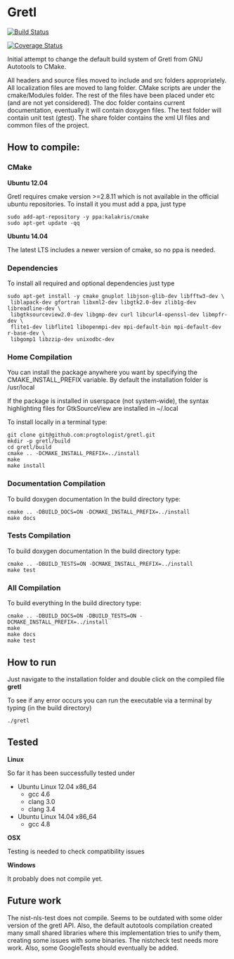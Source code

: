 # Gretl

[![Build Status](https://travis-ci.org/progtologist/gretl.svg?branch=master)](https://travis-ci.org/progtologist/gretl)

[![Coverage Status](https://coveralls.io/repos/progtologist/gretl/badge.svg)](https://coveralls.io/r/progtologist/gretl)

Initial attempt to change the default build system of Gretl from GNU Autotools to CMake.

All headers and source files moved to include and src folders appropriately.
All localization files are moved to lang folder. 
CMake scripts are under the cmake/Modules folder.
The rest of the files have been placed under etc (and are not yet considered).
The doc folder contains current documentation, eventually it will contain doxygen files.
The test folder will contain unit test (gtest).
The share folder contains the xml UI files and common files of the project.

## How to compile:

### CMake

**Ubuntu 12.04**

 Gretl requires cmake version >=2.8.11 which is not available in the official ubuntu repositories.
To install it you must add a ppa, just type
```Shell
sudo add-apt-repository -y ppa:kalakris/cmake
sudo apt-get update -qq
```

**Ubuntu 14.04**

 The latest LTS includes a newer version of cmake, so no ppa is needed. 

### Dependencies

To install all required and optional dependencies just type
```Shell
sudo apt-get install -y cmake gnuplot libjson-glib-dev libfftw3-dev \
 liblapack-dev gfortran libxml2-dev libgtk2.0-dev zlib1g-dev libreadline-dev \
 libgtksourceview2.0-dev libgmp-dev curl libcurl4-openssl-dev libmpfr-dev \
 flite1-dev libflite1 libopenmpi-dev mpi-default-bin mpi-default-dev r-base-dev \
 libgomp1 libzzip-dev unixodbc-dev
```

### Home Compilation

You can install the package anywhere you want by specifying the CMAKE_INSTALL_PREFIX variable. By default the installation folder is /usr/local

If the package is installed in userspace (not system-wide), the syntax highlighting files for GtkSourceView are installed in ~/.local

To install locally in a terminal type:
```Shell
git clone git@github.com:progtologist/gretl.git
mkdir -p gretl/build
cd gretl/build
cmake .. -DCMAKE_INSTALL_PREFIX=../install
make
make install
```

### Documentation Compilation

To build doxygen documentation
In the build directory type:
```Shell
cmake .. -DBUILD_DOCS=ON -DCMAKE_INSTALL_PREFIX=../install
make docs
```

### Tests Compilation

To build doxygen documentation
In the build directory type:
```Shell
cmake .. -DBUILD_TESTS=ON -DCMAKE_INSTALL_PREFIX=../install
make test
```

### All Compilation

To build everything
In the build directory type:
```Shell
cmake .. -DBUILD_DOCS=ON -DBUILD_TESTS=ON -DCMAKE_INSTALL_PREFIX=../install
make
make docs
make test
```

## How to run

Just navigate to the installation folder and double click on the compiled file **gretl**

To see if any error occurs you can run the executable via a terminal by typing (in the build directory)
```Shell
./gretl
```

## Tested

**Linux**

So far it has been successfully tested under
 - Ubuntu Linux 12.04 x86_64
   - gcc 4.6
   - clang 3.0
   - clang 3.4
 - Ubuntu Linux 14.04 x86_64
   - gcc 4.8

**OSX**

Testing is needed to check compatibility issues

**Windows**

It probably does not compile yet.

## Future work

The nist-nls-test does not compile. Seems to be outdated with some older version of the gretl API. Also, the default autotools compilation created many small shared libraries where this implementation tries to unify them, creating some issues with some binaries. The nistcheck test needs more work. Also, some GoogleTests should eventually be added.